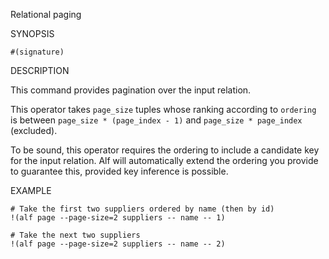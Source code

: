 
Relational paging

SYNOPSIS

    #(signature)

DESCRIPTION

This command provides pagination over the input relation.

This operator takes `page_size` tuples whose ranking according to `ordering`
is between `page_size * (page_index - 1)` and `page_size * page_index`
(excluded).

To be sound, this operator requires the ordering to include a candidate key
for the input relation. Alf will automatically extend the ordering you provide
to guarantee this, provided key inference is possible.

EXAMPLE

    # Take the first two suppliers ordered by name (then by id)
    !(alf page --page-size=2 suppliers -- name -- 1)

    # Take the next two suppliers
    !(alf page --page-size=2 suppliers -- name -- 2)

